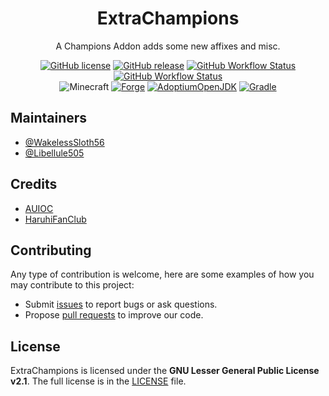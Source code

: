 <h1 align="center">ExtraChampions</h1>

<div align="center">

A Champions Addon adds some new affixes and misc.

[![GitHub license](https://img.shields.io/github/license/auioc/ExtraChampions?style=flat-square)](/LICENSE)
[![GitHub release](https://img.shields.io/github/v/release/auioc/ExtraChampions?style=flat-square)](https://github.com/auioc/ExtraChampions/releases/latest)
[![GitHub Workflow Status](https://img.shields.io/github/workflow/status/auioc/ExtraChampions/auto-release?label=release%20build&style=flat-square)](https://github.com/auioc/ExtraChampions/actions/workflows/auto-release.yml)
[![GitHub Workflow Status](https://img.shields.io/github/workflow/status/auioc/ExtraChampions/dev-build?label=dev%20build&style=flat-square)](https://github.com/auioc/ExtraChampions/actions/workflows/dev-build.yml)
<br/>![Minecraft](https://img.shields.io/static/v1?label=Minecraft&message=1.18.2&color=00aa00&style=flat-square)
[![Forge](https://img.shields.io/static/v1?label=Forge&message=40.0.40&color=e04e14&logo=Conda-Forge&style=flat-square)](http://files.minecraftforge.net/net/minecraftforge/forge/index_1.18.2.html)
[![AdoptiumOpenJDK](https://img.shields.io/static/v1?label=AdoptiumOpenJDK&message=17.0.2%2B8&color=brightgreen&logo=java&style=flat-square)](https://adoptium.net/?variant=openjdk17&jvmVariant=hotspot)
[![Gradle](https://img.shields.io/static/v1?label=Gradle&message=7.3&color=brightgreen&logo=gradle&style=flat-square)](https://docs.gradle.org/7.3/release-notes.html)

</div>

## Maintainers

- [@WakelessSloth56](https://github.com/WakelessSloth56)
- [@Libellule505](https://github.com/Libellule505)

## Credits

- [AUIOC](https://www.auioc.com)
- [HaruhiFanClub](https://github.com/HaruhiFanClub)

## Contributing

Any type of contribution is welcome, here are some examples of how you may contribute to this project:

- Submit [issues](https://github.com/auioc/ExtraChampions/issues) to report bugs or ask questions.
- Propose [pull requests](https://github.com/auioc/ExtraChampions/pulls) to improve our code.

## License

ExtraChampions is licensed under the **GNU Lesser General Public License v2.1**.
The full license is in the [LICENSE](/LICENSE) file.
